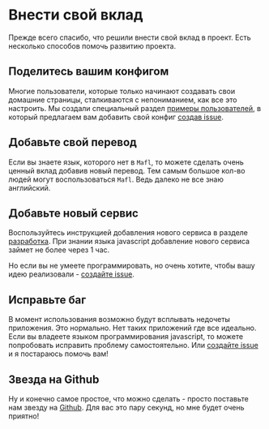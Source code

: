 # Внести свой вклад

Прежде всего спасибо, что решили внести свой вклад в проект. Есть несколько способов помочь развитию проекта.

## Поделитесь вашим конфигом

Многие пользователи, которые только начинают создавать свои домашние страницы, сталкиваются с непониманием, как все это настроить.
Мы создали специальный раздел [примеры пользователей](showcase.md), в который предлагаем вам добавить свой конфиг [создав issue](https://github.com/hywax/mafl/issues/new?assignees=&labels=showcase&projects=&template=showcase.yml&title=%5BSHOWCASE%5D+%3Ctitle%3E).

## Добавьте свой перевод

Если вы знаете язык, которого нет в `Mafl`, то можете сделать очень ценный вклад добавив новый перевод.
Тем самым большое кол-во людей могут воспользоваться `Mafl`. Ведь далеко не все знаю английский.

## Добавьте новый сервис

Воспользуйтесь инструкцией добавления нового сервиса в разделе [разработка](development.md). При знании языка javascript
добавление нового сервиса займет не более через 1 час.

Но если вы не умеете программировать, но очень хотите, чтобы вашу идею реализовали - [создайте issue](https://github.com/hywax/mafl/issues/new?assignees=&labels=feature+request&projects=&template=feature-request.yml&title=%5BFEATURE_REQUEST%5D+%3Ctitle%3E).

## Исправьте баг

В момент использования возможно будут всплывать недочеты приложения. Это нормально. Нет таких приложений где все идеально.
Если вы владеете языком программирования javascript, то можете попробовать исправить проблему самостоятельно. Или [создайте issue](https://github.com/hywax/mafl/issues/new?assignees=hywax&labels=bug&projects=&template=bug.yml&title=%5BBUG%5D+%3Ctitle%3E)
и я постараюсь помочь вам!

## Звезда на Github

Ну и конечно самое простое, что можно сделать - просто поставьте нам звезду на [Github](https://github.com/hywax/mafl).
Для вас это пару секунд, но мне будет очень приятно!
